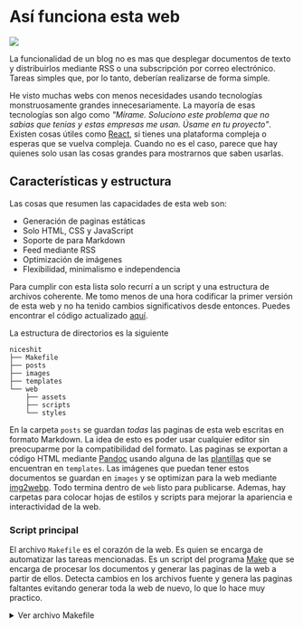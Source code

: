 # Así funciona esta web

![](assets/images/pepe-hacker.webp)

La funcionalidad de un blog no es mas que desplegar documentos de texto y distribuirlos mediante RSS o una subscripción por correo electrónico. Tareas simples que, por lo tanto, deberían realizarse de forma simple.

He visto muchas webs con menos necesidades usando tecnologías monstruosamente grandes innecesariamente. La mayoría de esas tecnologías son algo como _"Mírame. Soluciono este problema que no sabias que tenias y estas empresas me usan. Úsame en tu proyecto"_. Existen cosas útiles como [React](https://reactjs.org/), si tienes una plataforma compleja o esperas que se vuelva compleja. Cuando no es el caso, parece que hay quienes solo usan las cosas grandes para mostrarnos que saben usarlas.

## Características y estructura

Las cosas que resumen las capacidades de esta web son:

- Generación de paginas estáticas
- Solo HTML, CSS y JavaScript
- Soporte de para Markdown
- Feed mediante RSS
- Optimización de imágenes
- Flexibilidad, minimalismo e independencia

Para cumplir con esta lista solo recurrí a un script y una estructura de archivos coherente. Me tomo menos de una hora codificar la primer versión de esta web y no ha tenido cambios significativos desde entonces. Puedes encontrar el código actualizado [aquí](https://github.com/AstralCam/niceshit). 

La estructura de directorios es la siguiente

```
niceshit
├── Makefile
├── posts
├── images
├── templates
└── web
    ├── assets
    ├── scripts
    └── styles
```

En la carpeta `posts` se guardan _todas_ las paginas de esta web escritas en formato Markdown. La idea de esto es poder usar cualquier editor sin preocuparme por la compatibilidad del formato. Las paginas se exportan a código HTML mediante [Pandoc](https://pandoc.org/) usando alguna de las [plantillas](https://pandoc.org/MANUAL.html#templates) que se encuentran en `templates`. Las imágenes que puedan tener estos documentos se guardan en `images` y se optimizan para la web mediante [img2webp](https://developers.google.com/speed/webp/). Todo termina dentro de `web` listo para publicarse. Ademas, hay carpetas para colocar hojas de estilos y scripts para mejorar la apariencia e interactividad de la web.

### Script principal

El archivo `Makefile` es el corazón de la web. Es quien se encarga de automatizar las tareas mencionadas. Es un script del programa [Make](https://www.gnu.org/software/make/) que se encarga de procesar los documentos y generar las paginas de la web a partir de ellos. Detecta cambios en los archivos fuente y genera las paginas faltantes evitando generar toda la web de nuevo, lo que lo hace muy practico.


<details>
<summary>Ver archivo Makefile</summary>
```bash
URL ?= https://niceshit.ml/

MD_NOTES := $(shell ls -b posts/*.md)
HTML_NOTES := $(shell ls -b posts/*.md \
							| sed -e 's,posts/,web/,g' -e 's/.md/.html/g')
PNG_IMAGES := $(shell ls -b images/*.png)
GIF_IMAGES := $(shell ls -b images/*.gif)
WEBP_IMAGES := $(shell ls -b images/* \
							 | sed -e 's,^,web/assets/,g' -e 's,.png,.webp,g' -e 's,.gif,.webp,g')

all: $(HTML_NOTES) $(WEBP_IMAGES)

web/%.html: posts/%.md
	@echo procesando "$<"
		@pandoc -s \
			--metadata title="$$(grep '^# ' $< | sed -e 's,# ,,g')" \
			--template templates/post.html \
			--css styles/main.css \
			--css styles/ui.css \
			--css styles/theme.css \
		"$<" -o "$@"

web/assets/images/%.webp: images/%.png
	@img2webp "$<" -o "$@"

web/assets/images/%.webp: images/%.gif
	@gif2webp "$<" -o "$@"

feed:
	@printf '<?xml version="1.0" encoding="UTF-8"?>\n<rss version="2.0">\n<channel>\n<title>NiceShit!</title>\n<link>https://niceshit.ml/</link>\n<description>Blog sobre ciencia, humanidades y tecnología.</description>\n' > web/feed.xml
	@for i in $(MD_NOTES); do \
		if [ $$i != 'posts/index.md' ] && [ $$i != 'posts/donaciones.md' ] && [ $$i != 'posts/404.md' ]; then \
			printf '<item>\n<title>%s</title>\n<link>%s</link>\n<guid>%s</guid>\n<description><![CDATA[ %s ]]></description>\n</item>\n' \
				"$$(grep '^# ' $$i | sed -e 's,# ,,g')" \
				"$$(echo "$(URL)$$i" | sed -e 's,posts/,,g' -e 's,.md,.html,g')" \
				"$$(echo "$(URL)$$i" | sed -e 's,posts/,,g' -e 's,.md,.html,g')" \
				"$$(pandoc $$i)" \
		; fi \
	;done >> web/feed.xml
	@printf '</channel>\n</rss>' >> web/feed.xml
	
clean:
	@rm web/*.html
```
</details>

Este Makefile permite manejar la web mediante comandos de consola. Estos son los disponibles.

- `make`: Genera las paginas nuevas paginas en HTML, actualiza las que han sido editadas y procesa las imágenes que aun no se han optimizado.
- `make feed`: Crea el feed RSS de todas las paginas sobreescribiendo el actual si este existe.
- `make clean`: Elimina todos los archivos HTML contenidos en la capeta `web`.

## Conclusión

Al final, todo esto es la manera en que he solucionado mi necesidad de un blog. Este pequeño sistema satisface mis necesidades y es suficiente para los pocos planes a futuro del blog. La intención principal es incentivar a crear webs propias sin acudir a software innecesario. Si alguien necesita algo que ya este hecho, recomiendo usar [WriteFreely](https://writefreely.org/) o [Blogit](https://pedantic.software/git/blogit) para usuarios que quieran algo mas mínimalista.

